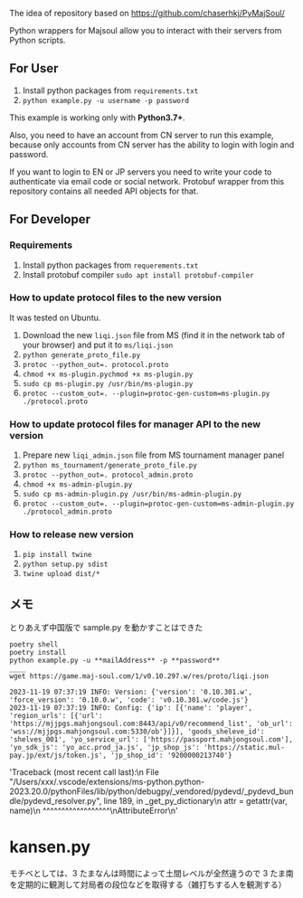 The idea of repository based on https://github.com/chaserhkj/PyMajSoul/

Python wrappers for Majsoul allow you to interact with their servers from Python scripts.

## For User

1. Install python packages from `requirements.txt`
2. `python example.py -u username -p password`

This example is working only with **Python3.7+**.

Also, you need to have an account from CN server to run this example, because only accounts from CN server has the ability to login with login and password.

If you want to login to EN or JP servers you need to write your code to authenticate via email code or social network. Protobuf wrapper from this repository contains all needed API objects for that.

## For Developer

### Requirements

1. Install python packages from `requerements.txt`
1. Install protobuf compiler `sudo apt install protobuf-compiler`

### How to update protocol files to the new version

It was tested on Ubuntu.

1. Download the new `liqi.json` file from MS (find it in the network tab of your browser) and put it to `ms/liqi.json`
1. `python generate_proto_file.py`
1. `protoc --python_out=. protocol.proto`
1. `chmod +x ms-plugin.pychmod +x ms-plugin.py`
1. `sudo cp ms-plugin.py /usr/bin/ms-plugin.py`
1. `protoc --custom_out=. --plugin=protoc-gen-custom=ms-plugin.py ./protocol.proto`

### How to update protocol files for manager API to the new version

1. Prepare new `liqi_admin.json` file from MS tournament manager panel
1. `python ms_tournament/generate_proto_file.py`
1. `protoc --python_out=. protocol_admin.proto`
1. `chmod +x ms-admin-plugin.py`
1. `sudo cp ms-admin-plugin.py /usr/bin/ms-admin-plugin.py`
1. `protoc --custom_out=. --plugin=protoc-gen-custom=ms-admin-plugin.py ./protocol_admin.proto`

### How to release new version

1. `pip install twine`
2. `python setup.py sdist`
3. `twine upload dist/*`

## メモ

とりあえず中国版で sample.py を動かすことはできた

```
poetry shell
poetry install
python example.py -u **mailAddress** -p **password**
____
wget https://game.maj-soul.com/1/v0.10.297.w/res/proto/liqi.json
```

```
2023-11-19 07:37:19 INFO: Version: {'version': '0.10.301.w', 'force_version': '0.10.0.w', 'code': 'v0.10.301.w/code.js'}
2023-11-19 07:37:19 INFO: Config: {'ip': [{'name': 'player', 'region_urls': [{'url': 'https://mjjpgs.mahjongsoul.com:8443/api/v0/recommend_list', 'ob_url': 'wss://mjjpgs.mahjongsoul.com:5330/ob'}]}], 'goods_sheleve_id': 'shelves_001', 'yo_service_url': ['https://passport.mahjongsoul.com'], 'yo_sdk_js': 'yo_acc.prod_ja.js', 'jp_shop_js': 'https://static.mul-pay.jp/ext/js/token.js', 'jp_shop_id': '9200000213740'}
```

'Traceback (most recent call last):\n File "/Users/xxx/.vscode/extensions/ms-python.python-2023.20.0/pythonFiles/lib/python/debugpy/\_vendored/pydevd/\_pydevd_bundle/pydevd_resolver.py", line 189, in \_get_py_dictionary\n attr = getattr(var, name)\n ^^^^^^^^^^^^^^^^^^\nAttributeError\n'

# kansen.py

モチベとしては、3 たまなんは時間によって土間レベルが全然違うので
3 たま南を定期的に観測して対局者の段位などを取得する（雑打ちする人を観測する）
